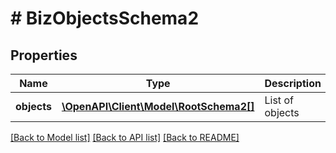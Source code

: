 # # BizObjectsSchema2

## Properties

Name | Type | Description | Notes
------------ | ------------- | ------------- | -------------
**objects** | [**\OpenAPI\Client\Model\RootSchema2[]**](RootSchema2.md) | List of objects | [optional]

[[Back to Model list]](../../README.md#models) [[Back to API list]](../../README.md#endpoints) [[Back to README]](../../README.md)
